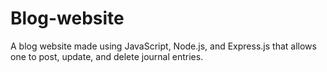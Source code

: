 # Blog-website
A blog website made using JavaScript, Node.js, and Express.js that allows one to post, update, and delete journal entries.
